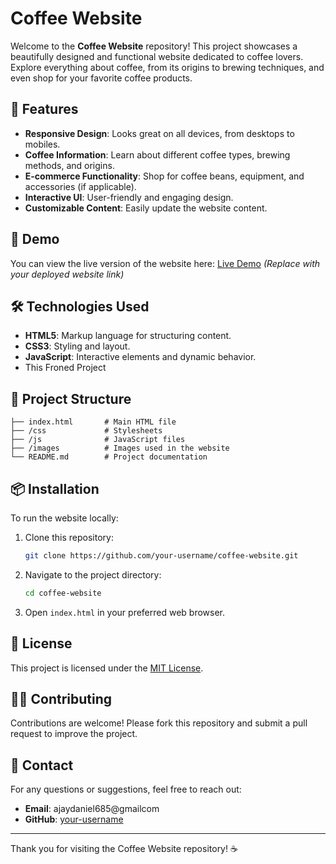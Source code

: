 # Coffee Website

Welcome to the **Coffee Website** repository! This project showcases a beautifully designed and functional website dedicated to coffee lovers. Explore everything about coffee, from its origins to brewing techniques, and even shop for your favorite coffee products.

## 🌟 Features

- **Responsive Design**: Looks great on all devices, from desktops to mobiles.
- **Coffee Information**: Learn about different coffee types, brewing methods, and origins.
- **E-commerce Functionality**: Shop for coffee beans, equipment, and accessories (if applicable).
- **Interactive UI**: User-friendly and engaging design.
- **Customizable Content**: Easily update the website content.

## 🚀 Demo

You can view the live version of the website here:
[Live Demo](#) *(Replace with your deployed website link)*

## 🛠️ Technologies Used

- **HTML5**: Markup language for structuring content.
- **CSS3**: Styling and layout.
- **JavaScript**: Interactive elements and dynamic behavior.
-  This Froned Project 

## 📂 Project Structure

```
├── index.html       # Main HTML file
├── /css             # Stylesheets
├── /js              # JavaScript files
├── /images          # Images used in the website
└── README.md        # Project documentation
```

## 📦 Installation

To run the website locally:

1. Clone this repository:
   ```bash
   git clone https://github.com/your-username/coffee-website.git
   ```
2. Navigate to the project directory:
   ```bash
   cd coffee-website
   ```
3. Open `index.html` in your preferred web browser.

## 📜 License

This project is licensed under the [MIT License](LICENSE).

## 👩‍💻 Contributing

Contributions are welcome! Please fork this repository and submit a pull request to improve the project.

## 📧 Contact

For any questions or suggestions, feel free to reach out:
- **Email**: ajaydaniel685@gmailcom
- **GitHub**: [your-username](https://github.com/AjayDanielB)

---

Thank you for visiting the Coffee Website repository! ☕
